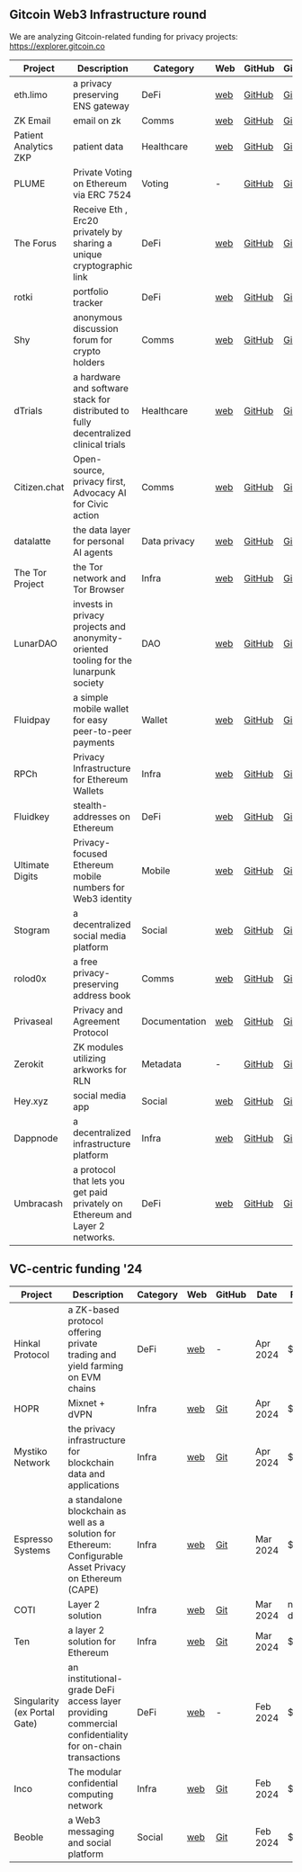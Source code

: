 ## Gitcoin Web3 Infrastructure round

We are analyzing Gitcoin-related funding for privacy projects: https://explorer.gitcoin.co

| Project  | Description | Category | Web | GitHub | Gitcoin | Funding |
| ------------- | ------------- |------------- |------------- |------------- |------------- |------------- |
| eth.limo  | a privacy preserving ENS gateway | DeFi | [web](https://eth.limo/) | [GitHub](https://github.com/ethlimo/) | [Gitcoin](https://explorer.gitcoin.co/#/round/42161/26/9) | $463.72 | 
| ZK Email | email on zk | Comms | [web](https://prove.email/) | [GitHub](https://github.com/zkemail) | [Gitcoin](https://explorer.gitcoin.co/#/round/42161/27/58) | $685.25 | 
| Patient Analytics ZKP | patient data | Healthcare | [web](https://ethglobal.com/showcase/patient-analyticszkp-4o1m2) | [GitHub](https://github.com/PatientAnalyticsZKP) | [Gitcoin](https://explorer.gitcoin.co/#/round/42161/23/3) | $20.96 | 
| PLUME | Private Voting on Ethereum via ERC 7524 | Voting | - | [GitHub](https://github.com/plume-sig) | [Gitcoin](https://explorer.gitcoin.co/#/round/42161/27/44) | $57.65 | 
| The Forus | Receive Eth , Erc20 privately by sharing a unique cryptographic link | DeFi | [web](https://forus.live/) | [GitHub](https://github.com/TheForus) | [Gitcoin](https://explorer.gitcoin.co/#/round/42161/25/69) | $30.54 | 
| rotki | portfolio tracker | DeFi | [web](https://rotki.com) | [GitHub](https://github.com/rotki) | [Gitcoin](https://explorer.gitcoin.co/#/round/42161/25/8) | $683.97 | 
| Shy | anonymous discussion forum for crypto holders | Comms | [web](https://www.shy.chat) | [GitHub](https://github.com/taigalabs) | [Gitcoin](https://explorer.gitcoin.co/#/round/42161/25/82) | $32.30 | 
| dTrials | a hardware and software stack for distributed to fully decentralized clinical trials  | Healthcare | [web](https://dtrials.gitbook.io/dtrials/) | [GitHub](https://github.com/dTrials) | [Gitcoin](https://explorer.gitcoin.co/#/round/42161/23/24)| $11.71 | 
| Citizen.chat | Open-source, privacy first, Advocacy AI for Civic action  | Comms | [web](https://citizen.chat) | [GitHub](https://github.com/citizenlab-tech) | [Gitcoin](https://explorer.gitcoin.co/#/round/42161/31/25)| $47.10 | 
| datalatte | the data layer for personal AI agents | Data privacy | [web](https://datalatte.com) | [GitHub](https://github.com/datalatte-ai) | [Gitcoin](https://explorer.gitcoin.co/#/round/42161/25/68)| $76.26 | 
| The Tor Project | the Tor network and Tor Browser | Infra | [web](https://torproject.org) | [GitHub](https://github.com/torproject) | [Gitcoin](https://explorer.gitcoin.co/#/round/42161/26/24)| $831.50 | 
| LunarDAO | invests in privacy projects and anonymity-oriented tooling for the lunarpunk society  | DAO | [web](https://lunardao.net) | [GitHub](https://github.com/lunardao) | [Gitcoin](https://explorer.gitcoin.co/#/round/42161/26/58)| $161.24 | 
| Fluidpay | a simple mobile wallet for easy peer-to-peer payments  | Wallet | [web](https://fluidpay.xyz) | [GitHub](https://github.com/builders-garden) | [Gitcoin](https://explorer.gitcoin.co/#/round/42161/23/27)| $348.08 | 
| RPCh | Privacy Infrastructure for Ethereum Wallets  | Infra | [web](https://rpch.net) | [GitHub](https://github.com/hoprnet) | [Gitcoin](https://explorer.gitcoin.co/#/round/42161/26/79)| $50.91 | 
| Fluidkey | stealth-addresses on Ethereum | DeFi | [web](https://fluidkey.com/) | [GitHub](https://github.com/fluidkey) | [Gitcoin](https://explorer.gitcoin.co/#/round/42161/24/15)| $197.31 | 
| Ultimate Digits | Privacy-focused Ethereum mobile numbers for Web3 identity  | Mobile | [web](https://www.ultimatedigits.com/) | [GitHub](https://github.com/UltimateDigits) | [Gitcoin](https://explorer.gitcoin.co/#/round/42161/26/85)| $52.10 | 
| Stogram | a decentralized social media platform | Social | [web](https://stogram.vercel.app) | [GitHub](https://github.com/StogramHQ) | [Gitcoin](https://explorer.gitcoin.co/#/round/42161/23/14)| $103.72 | 
| rolod0x | a free privacy-preserving address book | Comms | [web](https://rolod0x.io) | [GitHub](https://github.com/rolod0x) | [Gitcoin](https://explorer.gitcoin.co/#/round/42161/25/89)| $251.63 | 
| Privaseal | Privacy and Agreement Protocol | Documentation | [web](https://privaseal.vercel.app/auth) | [GitHub](https://github.com/PrivaSeal) | [Gitcoin](https://explorer.gitcoin.co/#/round/42161/23/58)| $1.81 | 
| Zerokit | ZK modules utilizing arkworks for RLN | Metadata | - | [GitHub](https://github.com/vacp2p/zerokit) | [Gitcoin](https://explorer.gitcoin.co/#/round/42161/26/74)| $198.32 | 
| Hey.xyz | social media app | Social | [web](https://hey.xyz) | [GitHub](https://github.com/heyxyz) | [Gitcoin](https://explorer.gitcoin.co/#/round/42161/25/1)| $18341.31 | 
| Dappnode | a decentralized infrastructure platform | Infra | [web](https://dappnode.com) | [GitHub](https://github.com/dappnode) | [Gitcoin](https://explorer.gitcoin.co/#/round/42161/26/48)| $3110.97 | 
| Umbracash | a protocol that lets you get paid privately on Ethereum and Layer 2 networks.| DeFi | [web](https://app.umbra.cash/) | [GitHub](https://github.com/ScopeLift) | [Gitcoin](https://explorer.gitcoin.co/#/round/42161/26/67)| $9972.59 | 

## VC-centric funding '24

| Project  | Description | Category | Web | GitHub | Date | Funding |
| ------------- | ------------- |------------- |------------- |------------- |------------- |------------- |
| Hinkal Protocol | a ZK-based protocol offering private trading and yield farming on EVM chains | DeFi | [web](https://hinkal.pro/) | - | Apr 2024 | $1.40M | 
| HOPR | Mixnet + dVPN | Infra | [web](https://hoprnet.org/) | [Git](https://github.com/hoprnet) | Apr 2024 | $1.50M | 
| Mystiko Network | the privacy infrastructure for blockchain data and applications | Infra | [web](https://mystiko.network/) | [Git](https://github.com/mystikonetwork) | Apr 2024 | $11.25M | 
| Espresso Systems | a standalone blockchain as well as a solution for Ethereum: Configurable Asset Privacy on Ethereum (CAPE) | Infra | [web](https://www.espressosys.com/) | [Git](https://github.com/EspressoSystems) | Mar 2024 | $28M | 
| COTI | Layer 2 solution | Infra | [web](https://coti.io/) | [Git](https://github.com/coti-io) | Mar 2024 | non-disclosed | 
| Ten | a layer 2 solution for Ethereum | Infra | [web](https://www.ten.xyz/) | [Git](https://github.com/ten-protocol) | Mar 2024 | $9M | 
| Singularity (ex Portal Gate) | an institutional-grade DeFi access layer providing commercial confidentiality for on-chain transactions | DeFi | [web](https://www.thesingularity.network/#about) | - | Feb 2024 | $2.20M | 
| Inco | The modular confidential computing network | Infra | [web](https://www.inco.org) | [Git](https://github.com/Inco-fhevm) | Feb 2024 | $4.50M | 
| Beoble | a Web3 messaging and social platform | Social | [web](https://www.beoble.io/) | [Git](https://github.com/Inco-fhevm) | Feb 2024 | $5M | 
